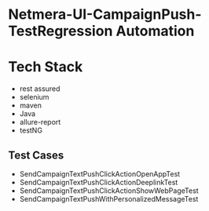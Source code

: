 # Netmera-UI-CampaignPush-TestRegression Automation

# Tech Stack
* rest assured
* selenium
* maven
* Java
* allure-report
* testNG

## Test Cases
* SendCampaignTextPushClickActionOpenAppTest
* SendCampaignTextPushClickActionDeeplinkTest
* SendCampaignTextPushClickActionShowWebPageTest
* SendCampaignTextPushWithPersonalizedMessageTest